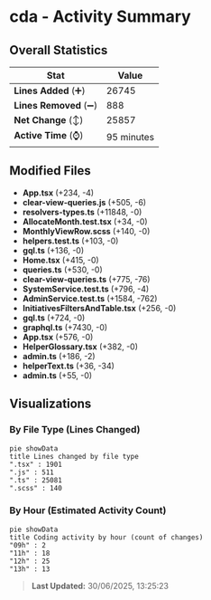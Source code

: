 # cda - Activity Summary 

## Overall Statistics

| Stat                   | Value                                                             |
| ---------------------- | ----------------------------------------------------------------- |
| **Lines Added** (➕)   | 26745                                          |
| **Lines Removed** (➖) | 888                                        |
| **Net Change** (↕)    | 25857                |
| **Active Time** (⌚)   | 95 minutes |


## Modified Files
- **App.tsx** (+234, -4)
- **clear-view-queries.js** (+505, -6)
- **resolvers-types.ts** (+11848, -0)
- **AllocateMonth.test.tsx** (+34, -0)
- **MonthlyViewRow.scss** (+140, -0)
- **helpers.test.ts** (+103, -0)
- **gql.ts** (+136, -0)
- **Home.tsx** (+415, -0)
- **queries.ts** (+530, -0)
- **clear-view-queries.ts** (+775, -76)
- **SystemService.test.ts** (+796, -4)
- **AdminService.test.ts** (+1584, -762)
- **InitiativesFiltersAndTable.tsx** (+256, -0)
- **gql.ts** (+724, -0)
- **graphql.ts** (+7430, -0)
- **App.tsx** (+576, -0)
- **HelperGlossary.tsx** (+382, -0)
- **admin.ts** (+186, -2)
- **helperText.ts** (+36, -34)
- **admin.ts** (+55, -0)

## Visualizations

### By File Type (Lines Changed)

```mermaid
pie showData
title Lines changed by file type
".tsx" : 1901
".js" : 511
".ts" : 25081
".scss" : 140
```

### By Hour (Estimated Activity Count)

```mermaid
pie showData
title Coding activity by hour (count of changes)
"09h" : 2
"11h" : 18
"12h" : 25
"13h" : 13
```


> **Last Updated:** 30/06/2025, 13:25:23